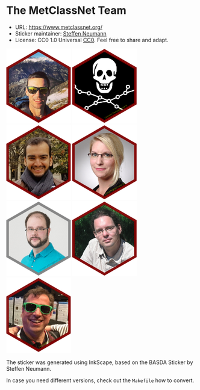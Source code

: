 # The MetClassNet Team

* URL: https://www.metclassnet.org/
* Sticker maintainer: [Steffen Neumann](https://www.ipb-halle.de/en/employee/steffen-neumann/)
* License: CC0 1.0 Universal
  [CC0](https://creativecommons.org/publicdomain/zero/1.0/). Feel free to
  share and adapt.

<p align = "left">
<img src="./fjourdan.png" height="200">
<img src="./cfrainay.png" height="200">
<img src="./aamara.png" height="200">
<img src="./sscharfenberg.png" height="200">
<img src="./mwitting.png" height="200">
<img src="./sneumann.png" height="200">
<img src="./rsalek.png" height="200">
<!-- <img src="./RezaHEX.png" height="200"> -->
</p>

The sticker was generated using InkScape, based on the BASDA Sticker by Steffen Neumann.

In case you need different versions, check out the `Makefile` how to convert.

